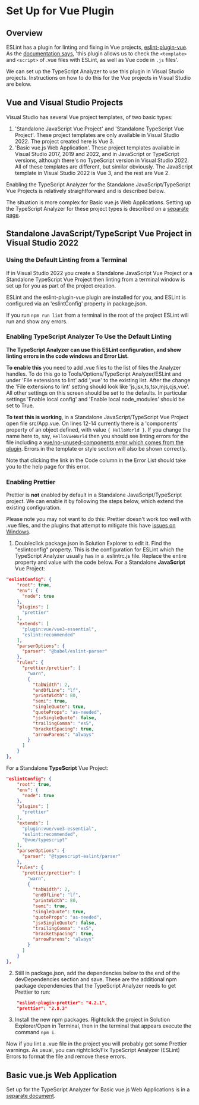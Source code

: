 ﻿# Set Up for Vue Plugin

## Overview

ESLint has a plugin for linting and fixing in Vue projects, [eslint-plugin-vue](https://eslint.vuejs.org/).  As the [documentation says](https://eslint.vuejs.org/), 'this plugin allows us to check the `<template>` and `<script>` of .vue files with ESLint, as well as Vue code in `.js` files'.

We can set up the TypeScript Analyzer to use this plugin in Visual Studio projects.  Instructions on how to do this for the Vue projects in Visual Studio are below.

## Vue and Visual Studio Projects

Visual Studio has several Vue project templates, of two basic types:

1. 'Standalone JavaScript Vue Project' and 'Standalone TypeScript Vue Project'.  These project templates are only available in Visual Studio 2022.  The project created here is Vue 3.
2. 'Basic vue.js Web Application'.  These project templates available in Visual Studio 2017, 2019 and 2022, and in JavaScript or TypeScript versions, although there's no TypeScript version in Visual Studio 2022.  All of these templates are different, but similar obviously.  The JavaScript template in Visual Studio 2022 is Vue 3, and the rest are Vue 2.

Enabling the TypeScript Analyzer for the Standalone JavaScript/TypeScript Vue Projects is relatively straightforward and is described below.

The situation is more complex for Basic vue.js Web Applications.  Setting up the TypeScript Analyzer for these project types is described on a [separate page](setupvuebasicwebapp.md).

## Standalone JavaScript/TypeScript Vue Project in Visual Studio 2022

### Using the Default Linting from a Terminal

If in Visual Studio 2022 you create a Standalone JavaScript Vue Project or a Standalone TypeScript Vue Project then linting from a terminal window is set up for you as part of the project creation. 

ESLint and the eslint-plugin-vue plugin are installed for you, and ESLint is configured via an 'eslintConfig' property in package.json.  

If you run `npm run lint` from a terminal in the root of the project ESLint will run and show any errors.

### Enabling TypeScript Analyzer To Use the Default Linting

**The TypeScript Analyzer can use this ESLint configuration, and show linting errors in the code windows and Error List.**

**To enable this** you need to add .vue files to the list of files the Analyzer handles.  To do this go to Tools/Options/TypeScript Analyzer/ESLint and under 'File extensions to lint' add ',vue' to the existing list. After the change the 'File extensions to lint' setting should look like 'js,jsx,ts,tsx,mjs,cjs,vue'.  All other settings on this screen should be set to the defaults.  In particular settings 'Enable local config' and 'Enable local node_modules' should be set to True.

**To test this is working**, in a Standalone JavaScript/TypeScript Vue Project open file src/App.vue.  On lines 12-14 currently there is a 'components' property of an object defined, with value `{ HelloWorld }`.  If you change the name here to, say, `HelloVueWorld` then you should see linting errors for the file including a [vue/no-unused-components error which comes from the plugin](https://eslint.vuejs.org/rules/no-unused-components.html). Errors in the template or style section will also be shown correctly.

Note that clicking the link in the Code column in the Error List should take you to the help page for this error. 

### Enabling Prettier

Prettier is **not** enabled by default in a Standalone JavaScript/TypeScript project.  We can enable it by following the steps below, which extend the existing configuration.

Please note you may not want to do this: Prettier doesn't work too well with .vue files, and the plugins that attempt to mitigate this have [issues on Windows](https://github.com/meteorlxy/eslint-plugin-prettier-vue/issues/29).

1. Doubleclick package.json in Solution Explorer to edit it.  Find the "eslintconfig" property.  This is the configuration for ESLint which the TypeScript Analyzer usually has in a .eslintrc.js file.  Replace the entire property and value with the code below.
For a Standalone **JavaScript** Vue Project:
``` json
"eslintConfig": {
    "root": true,
    "env": {
      "node": true
    },
    "plugins": [
      "prettier"
    ],
    "extends": [
      "plugin:vue/vue3-essential",
      "eslint:recommended"
    ],
    "parserOptions": {
      "parser": "@babel/eslint-parser"
    },
    "rules": {
      "prettier/prettier": [
        "warn",
        {
          "tabWidth": 2,
          "endOfLine": "lf",
          "printWidth": 80,
          "semi": true,
          "singleQuote": true,
          "quoteProps": "as-needed",
          "jsxSingleQuote": false,
          "trailingComma": "es5",
          "bracketSpacing": true,
          "arrowParens": "always"
        }
      ]
    }
},
```
For a Standalone **TypeScript** Vue Project:
``` json
"eslintConfig": {
    "root": true,
    "env": {
      "node": true
    },
    "plugins": [
      "prettier"
    ],
    "extends": [
      "plugin:vue/vue3-essential",
      "eslint:recommended",
      "@vue/typescript"
    ],
    "parserOptions": {
      "parser": "@typescript-eslint/parser"
    },
    "rules": {
      "prettier/prettier": [
        "warn",
        {
          "tabWidth": 2,
          "endOfLine": "lf",
          "printWidth": 80,
          "semi": true,
          "singleQuote": true,
          "quoteProps": "as-needed",
          "jsxSingleQuote": false,
          "trailingComma": "es5",
          "bracketSpacing": true,
          "arrowParens": "always"
        }
      ]
    }
},
```
2. Still in package.json, add the dependencies below to the end of the devDependencies section and save. These are the additional npm package dependencies that the TypeScript Analyzer needs to get Prettier to run:
``` json
    "eslint-plugin-prettier": "4.2.1",
    "prettier": "2.8.3"
```
3. Install the new npm packages. Rightclick the project in Solution Explorer/Open in Terminal, then in the terminal that appears execute the command `npm i`.

Now if you lint a .vue file in the project you will probably get some Prettier warnings.  As usual, you can rightclick/Fix TypeScript Analyzer (ESLint) Errors to format the file and remove these errors.

## Basic vue.js Web Application

Set up for the TypeScript Analyzer for Basic vue.js Web Applications is in a [separate document](setupvuebasicwebapp.md).